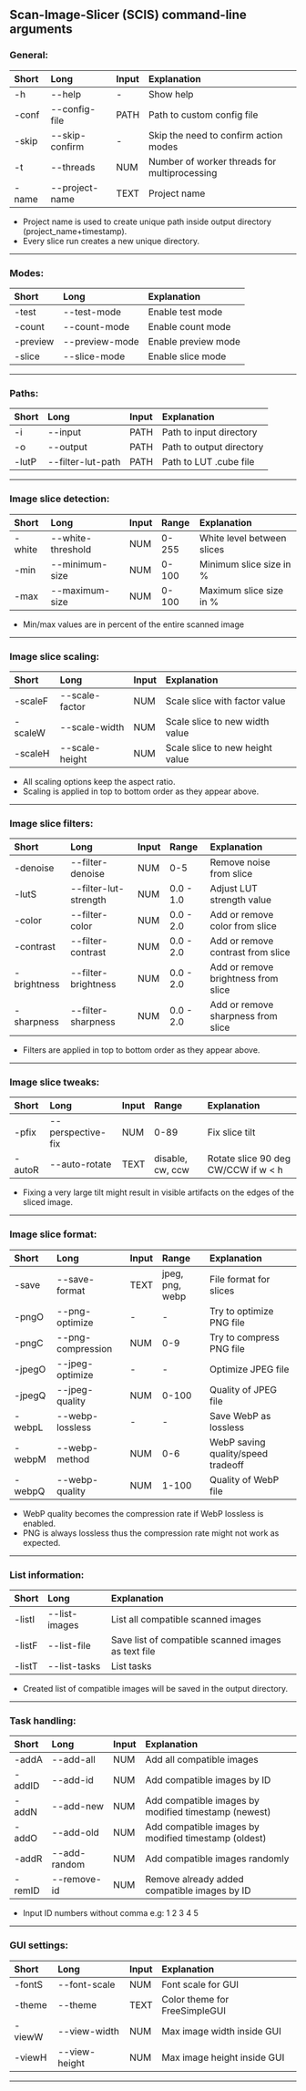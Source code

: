 Scan-Image-Slicer (SCIS) command-line arguments
---
### General:
Short|Long|Input|Explanation
:-|:-|:-|:-
-h|--help|-|Show help
-conf|--config-file |PATH|Path to custom config file
-skip|--skip-confirm|-|Skip the need to confirm action modes
-t|--threads|NUM|Number of worker threads for multiprocessing
-name|--project-name|TEXT|Project name
- Project name is used to create unique path inside output directory (project_name+timestamp).
- Every slice run creates a new unique directory.
---
### Modes:
Short|Long|Explanation
:-|:-|:-
-test|--test-mode|Enable test mode
-count|--count-mode|Enable count mode
-preview|--preview-mode|Enable preview mode
-slice|--slice-mode|Enable slice mode
---
### Paths:
Short|Long|Input|Explanation
:-|:-|:-|:-
-i|--input|PATH|Path to input directory
-o|--output|PATH|Path to output directory
-lutP|--filter-lut-path|PATH|Path to LUT .cube file
---
### Image slice detection:
Short|Long|Input|Range|Explanation
:-|:-|:-|:-|:-
-white|--white-threshold|NUM|0-255|White level between slices
-min|--minimum-size|NUM|0-100|Minimum slice size in %
-max|--maximum-size|NUM|0-100|Maximum slice size in %
- Min/max values are in percent of the entire scanned image
---
### Image slice scaling:
Short|Long|Input|Explanation
:-|:-|:-|:-
-scaleF|--scale-factor|NUM|Scale slice with factor value
-scaleW|--scale-width|NUM|Scale slice to new width value
-scaleH|--scale-height|NUM|Scale slice to new height value
- All scaling options keep the aspect ratio.
- Scaling is applied in top to bottom order as they appear above.
---
### Image slice filters:
Short|Long|Input|Range|Explanation
:-|:-|:-|:-|:-
-denoise|--filter-denoise|NUM|0-5|Remove noise from slice
-lutS|--filter-lut-strength|NUM|0.0 - 1.0|Adjust LUT strength value
-color|--filter-color|NUM|0.0 - 2.0|Add or remove color from slice
-contrast|--filter-contrast|NUM|0.0 - 2.0|Add or remove contrast from slice
-brightness|--filter-brightness|NUM|0.0 - 2.0|Add or remove brightness from slice
-sharpness|--filter-sharpness|NUM|0.0 - 2.0|Add or remove sharpness from slice
- Filters are applied in top to bottom order as they appear above.
---
### Image slice tweaks:
Short|Long|Input|Range|Explanation
:-|:-|:-|:-|:-
-pfix|--perspective-fix|NUM|0-89|Fix slice tilt
-autoR|--auto-rotate|TEXT|disable, cw, ccw|Rotate slice 90 deg CW/CCW if w < h
- Fixing a very large tilt might result in visible artifacts on the edges of the sliced image.
---
### Image slice format:
Short|Long|Input|Range|Explanation
:-|:-|:-|:-|:-
-save|--save-format|TEXT|jpeg, png, webp|File format for slices
-pngO|--png-optimize|-|-|Try to optimize PNG file
-pngC|--png-compression|NUM|0-9|Try to compress PNG file
-jpegO|--jpeg-optimize|-|-|Optimize JPEG file
-jpegQ|--jpeg-quality|NUM|0-100|Quality of JPEG file
-webpL|--webp-lossless|-|-|Save WebP as lossless
-webpM|--webp-method|NUM|0-6|WebP saving quality/speed tradeoff
-webpQ|--webp-quality|NUM|1-100|Quality of WebP file
- WebP quality becomes the compression rate if WebP lossless is enabled.
- PNG is always lossless thus the compression rate might not work as expected.
---
### List information:
Short|Long|Explanation
:-|:-|:-
-listI|--list-images|List all compatible scanned images
-listF|--list-file|Save list of compatible scanned images as text file
-listT|--list-tasks|List tasks
- Created list of compatible images will be saved in the output directory.
---
### Task handling:
Short|Long|Input|Explanation
:-|:-|:-|:-
-addA|--add-all|NUM|Add all compatible images
-addID|--add-id|NUM|Add compatible images by ID
-addN|--add-new|NUM|Add compatible images by modified timestamp (newest)
-addO|--add-old|NUM|Add compatible images by modified timestamp (oldest)
-addR|--add-random|NUM|Add compatible images randomly
-remID|--remove-id|NUM|Remove already added compatible images by ID
- Input ID numbers without comma e.g: 1 2 3 4 5
---
### GUI settings:
Short|Long|Input|Explanation
:-|:-|:-|:-
-fontS|--font-scale|NUM|Font scale for GUI
-theme|--theme|TEXT|Color theme for FreeSimpleGUI
-viewW|--view-width|NUM|Max image width inside GUI
-viewH|--view-height|NUM|Max image height inside GUI
---
